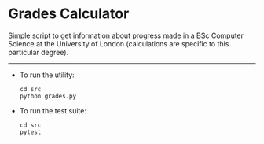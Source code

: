 # Grades Calculator

Simple script to get information about progress made in a BSc Computer Science at the University of London (calculations are specific to this particular degree).

---

* To run the utility:

      cd src
      python grades.py

* To run the test suite:

      cd src
      pytest
